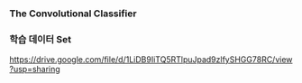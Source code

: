 ### The Convolutional Classifier

### 학습 데이터 Set

https://drive.google.com/file/d/1LiDB9IiTQ5RTlpuJpad9zlfySHGG78RC/view?usp=sharing
